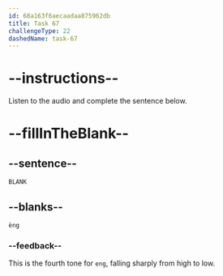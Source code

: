 ```yaml
---
id: 68a163f6aecaadaa875962db
title: Task 67
challengeType: 22
dashedName: task-67
---
```


<!-- (Audio) A: èng -->

# --instructions--

Listen to the audio and complete the sentence below.

# --fillInTheBlank--

## --sentence--

`BLANK`

## --blanks--

`èng`

### --feedback--

This is the fourth tone for `eng`, falling sharply from high to low.
